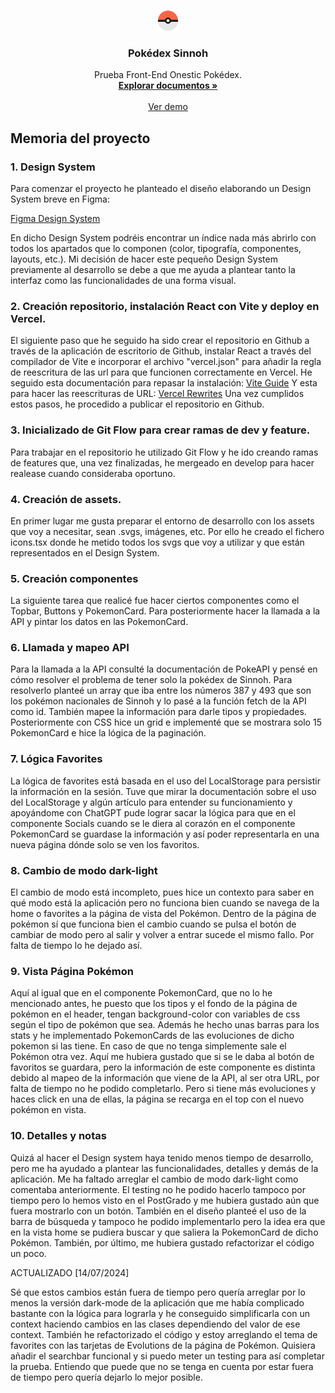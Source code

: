 <a name="readme-top"></a>

<!-- Logo -->
<br />
<div align="center">
  <a href="https://github.com/jocofe/Pokedex-Onestic">
    <img style="width: 32px; height: 32px;"src="/public/Pokeball icon.svg" alt="Logo">
  </a>

  <h3 align="center">Pokédex Sinnoh</h3>

  <p align="center">
    Prueba Front-End Onestic Pokédex.
    <br />
    <a href="https://github.com/jocofe/Pokedex-Onestic"><strong>Explorar documentos »</strong></a>
    <br />
    <br />
    <a href="https://pokedex-onestic.vercel.app/">Ver demo</a>
  </p>
</div>

<!-- Memoria -->

## Memoria del proyecto

<h3>1. Design System</h3>

Para comenzar el proyecto he planteado el diseño elaborando un Design System breve en Figma:

<a href="https://www.figma.com/design/IxnQKiirmNKp5xvOmg6s8z/Pokedex-%2F-Onestic?t=MaYhqXy8YaIvLF5U-1">Figma Design System</a>

En dicho Design System podréis encontrar un índice nada más abrirlo con todos los apartados que lo componen (color, tipografía, componentes, layouts, etc.). Mi decisión de hacer este pequeño Design System previamente al desarrollo se debe a que me ayuda a plantear tanto la interfaz como las funcionalidades de una forma visual.

<h3>2. Creación repositorio, instalación React con Vite y deploy en Vercel.</h3>

El siguiente paso que he seguido ha sido crear el repositorio en Github a través de la aplicación de escritorio de Github, instalar React a través del compilador de Vite e incorporar el archivo "vercel.json" para añadir la regla de reescritura de las url para que funcionen correctamente en Vercel.
He seguido esta documentación para repasar la instalación: <a href="https://vitejs.dev/guide/">Vite Guide</a>
Y esta para hacer las reescrituras de URL: <a href="https://vercel.com/docs/edge-network/rewrites">Vercel Rewrites</a>
Una vez cumplidos estos pasos, he procedido a publicar el repositorio en Github.

<h3>3. Inicializado de Git Flow para crear ramas de dev y feature.</h3>

Para trabajar en el repositorio he utilizado Git Flow y he ido creando ramas de features que, una vez finalizadas, he mergeado en develop para hacer realease cuando consideraba oportuno.

<h3>4. Creación de assets.</h3>

En primer lugar me gusta preparar el entorno de desarrollo con los assets que voy a necesitar, sean .svgs, imágenes, etc. Por ello he creado el fichero icons.tsx donde he metido todos los svgs que voy a utilizar y que están representados en el Design System.

<h3>5. Creación componentes</h3>

La siguiente tarea que realicé fue hacer ciertos componentes como el Topbar, Buttons y PokemonCard. Para posteriormente hacer la llamada a la API y pintar los datos en las PokemonCard.

<h3>6. Llamada y mapeo API</h3>

Para la llamada a la API consulté la documentación de <a src='https://pokeapi.co/'>PokeAPI</a> y pensé en cómo resolver el problema de tener solo la pokédex de Sinnoh. Para resolverlo planteé un array que iba entre los números 387 y 493 que son los pokémon nacionales de Sinnoh y lo pasé a la función fetch de la API como id.
También mapee la información para darle tipos y propiedades. Posteriormente con CSS hice un grid e implementé que se mostrara solo 15 PokemonCard e hice la lógica de la paginación.

<h3>7. Lógica Favorites</h3>

La lógica de favorites está basada en el uso del LocalStorage para persistir la información en la sesión. Tuve que mirar la documentación sobre el uso del LocalStorage y algún artículo para entender su funcionamiento y apoyándome con ChatGPT pude lograr sacar la lógica para que en el componente Socials cuando se le diera al corazón en el componente PokemonCard se guardase la información y así poder representarla en una nueva página dónde solo se ven los favoritos.

<h3>8. Cambio de modo dark-light</h3>
El cambio de modo está incompleto, pues hice un contexto para saber en qué modo está la aplicación pero no funciona bien cuando se navega de la home o favorites a la página de vista del Pokémon. Dentro de la página de pokémon sí que funciona bien el cambio cuando se pulsa el botón de cambiar de modo pero al salir y volver a entrar sucede el mismo fallo. Por falta de tiempo lo he dejado así.

<h3>9. Vista Página Pokémon</h3>

Aquí al igual que en el componente PokemonCard, que no lo he mencionado antes, he puesto que los tipos y el fondo de la página de pokémon en el header, tengan background-color con variables de css según el tipo de pokémon que sea. Además he hecho unas barras para los stats y he implementado PokemonCards de las evoluciones de dicho pokemon si las tiene. En caso de que no tenga simplemente sale el Pokémon otra vez. Aquí me hubiera gustado que si se le daba al botón de favoritos se guardara, pero la información de este componente es distinta debido al mapeo de la información que viene de la API, al ser otra URL, por falta de tiempo no he podido completarlo. Pero si tiene más evoluciones y haces click en una de ellas, la página se recarga en el top con el nuevo pokémon en vista.

<h3>10. Detalles y notas</h3>

Quizá al hacer el Design system haya tenido menos tiempo de desarrollo, pero me ha ayudado a plantear las funcionalidades, detalles y demás de la aplicación. Me ha faltado arreglar el cambio de modo dark-light como comentaba anteriormente. El testing no he podido hacerlo tampoco por tiempo pero lo hemos visto en el PostGrado y me hubiera gustado aún que fuera mostrarlo con un botón. También en el diseño planteé el uso de la barra de búsqueda y tampoco he podido implementarlo pero la idea era que en la vista home se pudiera buscar y que saliera la PokemonCard de dicho Pokémon. También, por último, me hubiera gustado refactorizar el código un poco.

ACTUALIZADO [14/07/2024]

Sé que estos cambios están fuera de tiempo pero quería arreglar por lo menos la versión dark-mode de la aplicación que me había complicado bastante con la lógica para lograrla y he conseguido simplificarla con un context haciendo cambios en las clases dependiendo del valor de ese context. También he refactorizado el código y estoy arreglando el tema de favorites con las tarjetas de Evolutions de la página de Pokémon. Quisiera añadir el searchbar funcional y si puedo meter un testing para así completar la prueba. Entiendo que puede que no se tenga en cuenta por estar fuera de tiempo pero quería dejarlo lo mejor posible.
